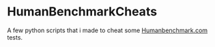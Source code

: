 # HumanBenchmarkCheats

A few python scripts that i made to cheat some [Humanbenchmark.com](https://humanbenchmark.com/) tests.
